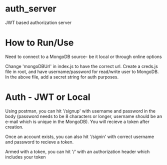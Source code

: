 # auth_server
 JWT based authorization server

# How to Run/Use
Need to connect to a MongoDB source- be it local or through online options

Change 'mongoDBUrl' in index.js to have the correct url. 
Create a creds.js file in root, and have username/password for read/write user to MongoDB.
In the above file, add a secret string for auth purposes.

# Auth - JWT or Local
Using postman, you can hit '/signup' with username and password in the body (password needs to be 8 characters or longer, username should be an e-mail which is unique in the MongoDB). You will recieve a token after creation.

Once an account exists, you can also hit '/signin' with correct username and password to recieve a token.

Armed with a token, you can hit '/' with an authorization header which includes your token